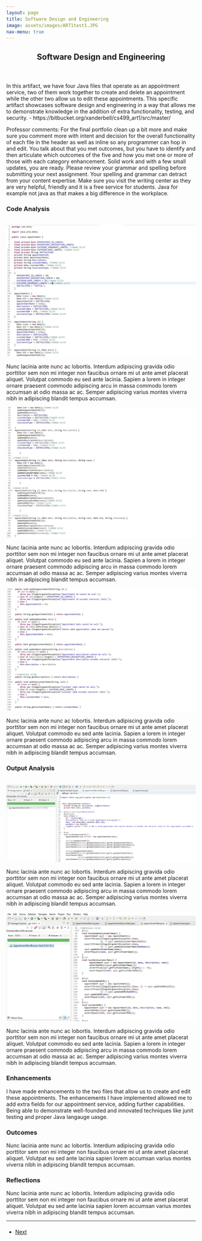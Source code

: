 ```yaml
---
layout: page
title: Software Design and Engineering
image: assets/images/ART1test1.JPG
nav-menu: true
---
```


<!-- Main -->
<div id="main" class="alt">

<!-- One -->
<section id="one">
	<div class="inner">
		<header class="major">
			<h1>Software Design and Engineering</h1>
		</header>

<!-- Content -->
<h2 id="content"></h2>
<p>In this artifact, we have four Java files that operate as an appointment service, two of them work together to create and delete an appointment while the other two allow us to edit these appointments. This specific artifact showcases software design and engineering in a way that allows me to demonstrate knowledge in the addition of extra functionality, testing, and security. - https://bitbucket.org/xanderbell/cs499_art1/src/master/
	
Professor comments: For the final portfolio clean up a bit more and make sure you comment more with intent and decision for the overall functionality of each file in the header as well as inline so any programmer can hop in and edit. You talk about that you met outcomes, but you have to identify and then articulate which outcomes of the five and how you met one or more of those with each category enhancement. Solid work and with a few small updates, you are ready. Please review your grammar and spelling before submitting your next assignment. Your spelling and grammar can detract from your content expertise. Make sure you visit the writing center as they are very helpful, friendly and it is a free service for students. Java for example not java as that makes a big difference in the workplace.</p>
<div class="row">
	<div class="6u 12u$(small)">
		<h3>Code Analysis</h3>
		<span class="image fit"><img src="{% link assets/images/pic03.jpg %}" alt="" /></span>
				<div class="box alt">
			<div class="row 50% uniform">
		<div class="4u"><span class="image fit"><img src="assets/images/ART1code1.JPG" alt="" /></span></div>
				</div>	
					<p>Nunc lacinia ante nunc ac lobortis. Interdum adipiscing gravida odio porttitor sem non mi integer non faucibus ornare mi ut ante amet placerat aliquet. Volutpat commodo eu sed ante lacinia. Sapien a lorem in integer ornare praesent commodo adipiscing arcu in massa commodo lorem accumsan at odio massa ac ac. Semper adipiscing varius montes viverra nibh in adipiscing blandit tempus accumsan.</p>
		<div class="4u"><span class="image fit"><img src="assets/images/ART1code2.JPG" alt="" /></span></div>
					</div>	
		<p>Nunc lacinia ante nunc ac lobortis. Interdum adipiscing gravida odio porttitor sem non mi integer non faucibus ornare mi ut ante amet placerat aliquet. Volutpat commodo eu sed ante lacinia. Sapien a lorem in integer ornare praesent commodo adipiscing arcu in massa commodo lorem accumsan at odio massa ac ac. Semper adipiscing varius montes viverra nibh in adipiscing blandit tempus accumsan.</p>
		<div class="4u$"><span class="image fit"><img src="assets/images/ART1code3.JPG" alt="" /></span></div>
		</div>		
		<p>Nunc lacinia ante nunc ac lobortis. Interdum adipiscing gravida odio porttitor sem non mi integer non faucibus ornare mi ut ante amet placerat aliquet. Volutpat commodo eu sed ante lacinia. Sapien a lorem in integer ornare praesent commodo adipiscing arcu in massa commodo lorem accumsan at odio massa ac ac. Semper adipiscing varius montes viverra nibh in adipiscing blandit tempus accumsan.</p>
	</div>
</div>
	<div class="6u$ 12u$(small)">
		<h3>Output Analysis</h3>
		<span class="image fit"><img src="{% link assets/images/pic03.jpg %}" alt="" /></span>
				<div class="box alt">
			<div class="row 50% uniform">
		<div class="4u"><span class="image fit"><img src="assets/images/ART1servicetest1.JPG" alt="" /></span></div>
				</div>	
					<p>Nunc lacinia ante nunc ac lobortis. Interdum adipiscing gravida odio porttitor sem non mi integer non faucibus ornare mi ut ante amet placerat aliquet. Volutpat commodo eu sed ante lacinia. Sapien a lorem in integer ornare praesent commodo adipiscing arcu in massa commodo lorem accumsan at odio massa ac ac. Semper adipiscing varius montes viverra nibh in adipiscing blandit tempus accumsan.</p>
		<div class="4u"><span class="image fit"><img src="assets/images/ART1test1.JPG" alt="" /></span></div>
					</div>	
		<p>Nunc lacinia ante nunc ac lobortis. Interdum adipiscing gravida odio porttitor sem non mi integer non faucibus ornare mi ut ante amet placerat aliquet. Volutpat commodo eu sed ante lacinia. Sapien a lorem in integer ornare praesent commodo adipiscing arcu in massa commodo lorem accumsan at odio massa ac ac. Semper adipiscing varius montes viverra nibh in adipiscing blandit tempus accumsan.</p>
	</div>
</div>
	<!-- Break -->
	<div class="4u 12u$(medium)">
		<h3>Enhancements</h3>
		<p> I have made enhancements to the two files that allow us to create and edit these appointments. The enhancements I have implemented allowed me to add extra fields for our appointment service, adding further capabilities. Being able to demonstrate well-founded and innovated techniques like junit testing and proper Java langauge uasge.</p>
	</div>
	<div class="4u 12u$(medium)">
		<h3>Outcomes</h3>
		<p>Nunc lacinia ante nunc ac lobortis. Interdum adipiscing gravida odio porttitor sem non mi integer non faucibus ornare mi ut ante amet placerat aliquet. Volutpat eu sed ante lacinia sapien lorem accumsan varius montes viverra nibh in adipiscing blandit tempus accumsan.</p>
	</div>
	<div class="4u$ 12u$(medium)">
		<h3>Reflections</h3>
		<p>Nunc lacinia ante nunc ac lobortis. Interdum adipiscing gravida odio porttitor sem non mi integer non faucibus ornare mi ut ante amet placerat aliquet. Volutpat eu sed ante lacinia sapien lorem accumsan varius montes viverra nibh in adipiscing blandit tempus accumsan.</p>
	</div>
</div>

<hr class="major" />

<!-- Buttons -->
<h4></h4>
<ul class="actions vertical">
	<li><a href="https://xander325.github.io/xanderbell.github.io/artifact_three.html" class="button special fit">Next</a></li>
	</ul>
</div>
